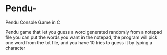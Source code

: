 # Pendu-
Pendu Console Game in C

Pendu game that let you guess a word generated randomly from a notepad file 
you can put the words you want in the notepad, the program will pick one word from the txt file, and you have 10 tries to guess it by typing a character
